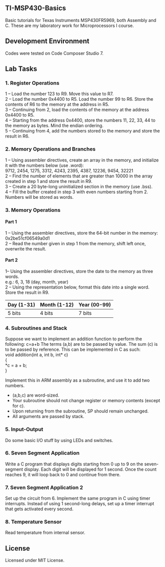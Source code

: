 ## TI-MSP430-Basics
Basic tutorials for Texas Instruments MSP430FR5969, both Assembly and C. These are my laboratory work for Microprocessors I course.

## Development Environment
Codes were tested on Code Composer Studio 7.

## Lab Tasks
### 1. Register Operations
1 – Load the number 123 to R9. Move this value to R7.\
2 – Load the number 0x4400 to R5. Load the number 99 to R6. Store the contents of R6 to the memory at the address in R5.\
3 – Continuing from 2, load the contents of the memory at the address 0x4400 to R5.\
4 – Starting from the address 0x4400, store the numbers 11, 22, 33, 44 to the memory as bytes. Mind the endian ordering.\
5 – Continuing from 4, add the numbers stored to the memory and store the result in R6.

### 2. Memory Operations and Branches
1 – Using assembler directives, create an array in the memory, and initialize it with the numbers below (use .word):\
9712, 2454, 1275, 3312, 4243, 2395, 4387, 12236, 9454, 32221\
2 – Find the number of elements that are greater than 10000 in the array created in step 1 and store the result in R9.\
3 – Create a 20 byte-long uninitialized section in the memory (use .bss).\
4 – Fill the buffer created in step 3 with even numbers starting from 2. Numbers will be stored as words.

### 3. Memory Operations
#### Part 1
1 – Using the assembler directives, store the 64-bit number in the memory: 0x2be51cf06549a0d1\
2 – Read the number given in step 1 from the memory, shift left once, overwrite the result.

#### Part 2
1– Using the assembler directives, store the date to the memory as three words.\
e.g.: 6, 3, 18 (day, month, year)\
2 – Using the representation below, format this date into a single word. Store the result in R9.

| Day (1-31) | Month (1-12) | Year (00-99) |
|------------|--------------|--------------|
| 5 bits     | 4 bits       | 7 bits       |

### 4. Subroutines and Stack
Suppose we want to implement an addition function to perform the following: c=a+b
The terms (a,b) are to be passed by value. The sum (c) is to be passed by reference. This can be implemented in C as such:\
void addition(int a, int b, int* c)\
{\
*c = a + b;\
}

Implement this in ARM assembly as a subroutine, and use it to add two numbers.
* (a,b,c) are word-sized.
* Your subroutine should not change register or memory contents (except for c).
* Upon returning from the subroutine, SP should remain unchanged.
* All arguments are passed by stack.

### 5. Input-Output
Do some basic I/O stuff by using LEDs and switches.

### 6. Seven Segment Application
Write a C program that displays digits starting from 0 up to 9 on the seven-segment display. Each digit will be displayed for 1 second. Once the count reaches 9, it will loop back to 0 and continue from there.

### 7. Seven Segment Application 2
Set up the circuit from 6. Implement the same program in C using timer interrupts. Instead of using 1 second-long delays, set up a timer interrupt that gets activated every second.

### 8. Temperature Sensor
Read temperature from internal sensor.

## License
Licensed under MIT License.
